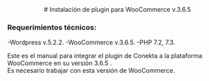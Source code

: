 <div align= "center">
# Instalación de plugin para WooCommerce v.3.6.5
</div>

### Requerimientos técnicos:

-Wordpress v.5.2.2.
-WooCommerce v.3.6.5.
-PHP 7.2, 7.3.

Este es el manual para integrar el plugin de Conekta a la plataforma WooCommerce en su versión 3.6.5 .  
Es necesario trabajar con esta versión de WooCommerce. 

